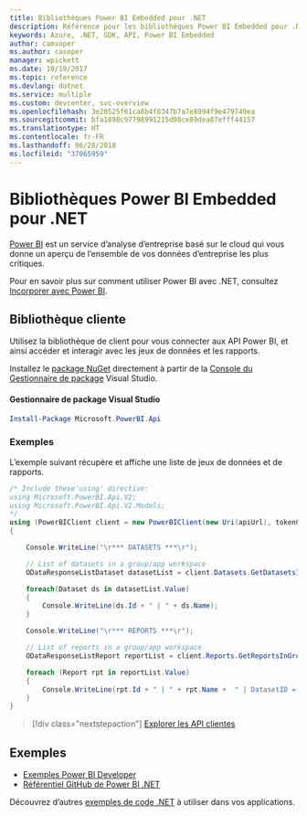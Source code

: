 ```yaml
---
title: Bibliothèques Power BI Embedded pour .NET
description: Référence pour les bibliothèques Power BI Embedded pour .NET
keywords: Azure, .NET, SDK, API, Power BI Embedded
author: camsoper
ms.author: casoper
manager: wpickett
ms.date: 10/19/2017
ms.topic: reference
ms.devlang: dotnet
ms.service: multiple
ms.custom: devcenter, svc-overview
ms.openlocfilehash: 3e28525f61ca8b4f8347b7a7e8994f9e479749ea
ms.sourcegitcommit: bfa1898c97798991215d08ce89dea87efff44157
ms.translationtype: HT
ms.contentlocale: fr-FR
ms.lasthandoff: 06/28/2018
ms.locfileid: "37065959"
---
```

# <a name="power-bi-embedded-libraries-for-net"></a>Bibliothèques Power BI Embedded pour .NET

[Power BI](https://powerbi.microsoft.com/) est un service d’analyse d’entreprise basé sur le cloud qui vous donne un aperçu de l’ensemble de vos données d’entreprise les plus critiques.

Pour en savoir plus sur comment utiliser Power BI avec .NET, consultez [Incorporer avec Power BI](https://powerbi.microsoft.com/en-us/documentation/powerbi-developer-embedding/).

## <a name="client-library"></a>Bibliothèque cliente

Utilisez la bibliothèque de client pour vous connecter aux API Power BI, et ainsi accéder et interagir avec les jeux de données et les rapports.

Installez le [package NuGet](https://www.nuget.org/packages/Microsoft.PowerBI.Api) directement à partir de la [Console du Gestionnaire de package][PackageManager] Visual Studio.

#### <a name="visual-studio-package-manager"></a>Gestionnaire de package Visual Studio

```powershell
Install-Package Microsoft.PowerBI.Api
```

### <a name="example"></a>Exemples

L’exemple suivant récupère et affiche une liste de jeux de données et de rapports.

```csharp
/* Include these'using' directive:
using Microsoft.PowerBI.Api.V2;
using Microsoft.PowerBI.Api.V2.Models;
*/
using (PowerBIClient client = new PowerBIClient(new Uri(apiUrl), tokenCredentials))
{

    Console.WriteLine("\r*** DATASETS ***\r");

    // List of datasets in a group/app workspace
    ODataResponseListDataset datasetList = client.Datasets.GetDatasetsInGroup(groupId);

    foreach(Dataset ds in datasetList.Value)
    {
        Console.WriteLine(ds.Id + " | " + ds.Name);
    }

    Console.WriteLine("\r*** REPORTS ***\r");

    // List of reports in a group/app workspace
    ODataResponseListReport reportList = client.Reports.GetReportsInGroup(groupId);

    foreach (Report rpt in reportList.Value)
    {
        Console.WriteLine(rpt.Id + " | " + rpt.Name +  " | DatasetID = " + rpt.DatasetId);
    }
}
```

> [!div class="nextstepaction"]
> [Explorer les API clientes](https://powerbi.microsoft.com/documentation/powerbi-developer-rest-api-reference/)

## <a name="samples"></a>Exemples

* [Exemples Power BI Developer](https://github.com/Microsoft/PowerBI-Developer-Samples)
* [Référentiel GitHub de Power BI .NET ](https://github.com/Microsoft/PowerBI-CSharp)

Découvrez d’autres [exemples de code .NET](https://azure.microsoft.com/resources/samples/?platform=dotnet) à utiliser dans vos applications.

[PackageManager]: https://docs.microsoft.com/nuget/tools/package-manager-console
